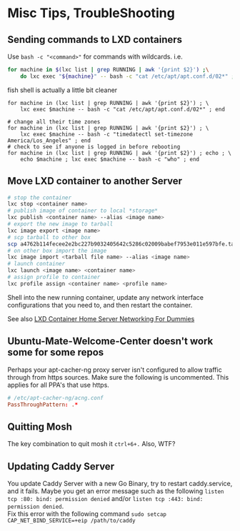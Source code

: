 # Misc Tips, TroubleShooting

## Sending commands to LXD containers

Use `bash -c "<command>"` for commands with wildcards. i.e.

```bash
for machine in $(lxc list | grep RUNNING | awk '{print $2}') ;\
    do lxc exec "${machine}" -- bash -c "cat /etc/apt/apt.conf.d/02*" ; done
```

fish shell is actually a little bit cleaner

```fish
for machine in (lxc list | grep RUNNING | awk '{print $2}') ; \
    lxc exec $machine -- bash -c "cat /etc/apt/apt.conf.d/02*" ; end
```

```fish
# change all their time zones
for machine in (lxc list | grep RUNNING | awk '{print $2}') ; \
    lxc exec $machine -- bash -c "timedatectl set-timezone America/Los_Angeles" ; end
# check to see if anyone is logged in before rebooting
for machine in (lxc list | grep RUNNING | awk '{print $2}') ; echo ; \
    echo $machine ; lxc exec $machine -- bash -c "who" ; end 
```

## Move LXD container to another Server

```bash
# stop the container
lxc stop <container name>
# publish image of container to local *storage*
lxc publish <container name> --alias <image name>
# export the new image to tarball
lxc image export <image name>
# scp tarball to other box
scp a4762b114fecee2e2bc227b9032405642c5286c02009babef7953e011e597bfe.tar.gz server:
# on other box import the image
lxc image import <tarball file name> --alias <image name>
# launch container
lxc launch <image name> <container name>
# assign profile to container
lxc profile assign <container name> <profile name>
```

Shell into the new running container, update any network interface
configurations that you need to, and then restart the container.

See also
[LXD Container Home Server Networking For Dummies](lxd_container_home_server_networking_for_dummies.md)

## Ubuntu-Mate-Welcome-Center doesn't work some for some repos

Perhaps your apt-cacher-ng proxy server isn't configured to allow 
traffic through from https sources. Make sure the following is
uncommented. This applies for all PPA's that use https.

```conf
# /etc/apt-cacher-ng/acng.conf
PassThroughPattern: .*
```

## Quitting Mosh

The key combination to quit mosh it `ctrl+6+.`
Also, WTF?

## Updating Caddy Server

You update Caddy Server with a new Go Binary, try to restart caddy.service, and it fails.
Maybe you get an error message such as the following `listen tcp :80: bind: permission denied` and/or
`listen tcp :443: bind: permission denied`.  
Fix this error with the following command `sudo setcap CAP_NET_BIND_SERVICE=+eip /path/to/caddy`
